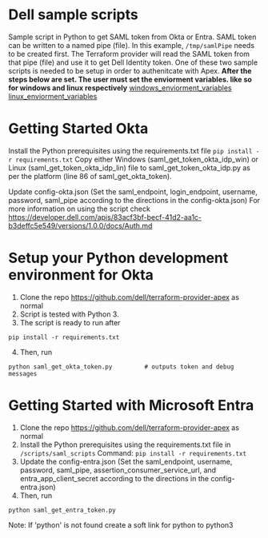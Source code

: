 # Dell sample scripts
Sample script in Python to get SAML token from Okta or Entra. SAML token can be written to a named pipe (file). 
In this example, `/tmp/samlPipe` needs to be created first.
The Terraform provider will read the SAML token from that pipe (file) and use it to get Dell Identity token.
One of these two sample scripts is needed to be setup in order to authenitcate with Apex.
**After the steps below are set. The user must set the enviorment variables. like so for windows and linux respectively**
[windows_enviorment_variables](https://github.com/dell/terraform-provider-apex/blob/main/examples/provider/env.bat)
[linux_enviorment_variables](https://github.com/dell/terraform-provider-apex/blob/main/examples/provider/env.sh)

# Getting Started Okta
Install the Python prerequisites using the requirements.txt file `pip install -r requirements.txt`
Copy either Windows (saml_get_token_okta_idp_win) or Linux (saml_get_token_okta_idp_lin) file to saml_get_token_okta_idp.py as per the platform (line 86 of saml_get_okta_token). 

Update config-okta.json (Set the saml_endpoint, login_endpoint, username, password, saml_pipe according to the directions in the config-okta.json)
For more information on using the script check https://developer.dell.com/apis/83acf3bf-becf-41d2-aa1c-b3deffc5e549/versions/1.0.0/docs/Auth.md

# Setup your Python development environment for Okta

1. Clone the repo https://github.com/dell/terraform-provider-apex as normal
2. Script is tested with Python 3.
3. The script is ready to run after 
```console
pip install -r requirements.txt
```
4. Then, run 
```console
python saml_get_okta_token.py         # outputs token and debug messages
```

# Getting Started with Microsoft Entra

1. Clone the repo https://github.com/dell/terraform-provider-apex as normal
2. Install the Python prerequisites using the requirements.txt file in `/scripts/saml_scripts` Command: `pip install -r requirements.txt`
3. Update the config-entra.json (Set the saml_endpoint, username, password, saml_pipe, assertion_consumer_service_url, and entra_app_client_secret according to the directions in the config-entra.json)
4. Then, run
```
python saml_get_entra_token.py
```

Note: If 'python' is not found create a soft link for python to python3